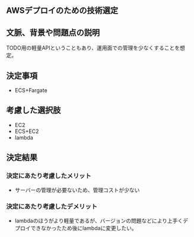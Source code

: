 ## AWSデプロイのための技術選定

## 文脈、背景や問題点の説明

TODO用の軽量APIということもあり、運用面での管理を少なくすることを想定。

## 決定事項

- ECS+Fargate

## 考慮した選択肢

- EC2
- ECS+EC2
- lambda

## 決定結果

### 決定にあたり考慮したメリット

- サーバーの管理が必要ないため、管理コストが少ない

### 決定にあたり考慮したデメリット

- lambdaのほうがより軽量であるが、バージョンの問題などにより上手くデプロイできなかったため後にlambdaに変更したい。
